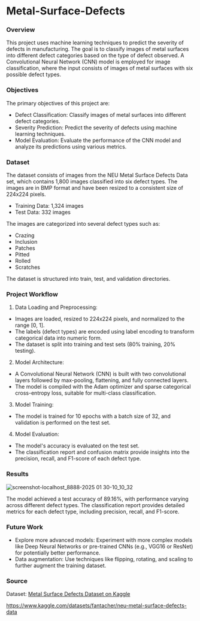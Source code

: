 # Metal-Surface-Defects

### Overview

This project uses machine learning techniques to predict the severity of defects in manufacturing. The goal is to classify images of metal surfaces into different defect categories based on the type of defect observed. A Convolutional Neural Network (CNN) model is employed for image classification, where the input consists of images of metal surfaces with six possible defect types.

### Objectives

The primary objectives of this project are:

- Defect Classification: Classify images of metal surfaces into different defect categories.
- Severity Prediction: Predict the severity of defects using machine learning techniques.
- Model Evaluation: Evaluate the performance of the CNN model and analyze its predictions using various metrics.

### Dataset

The dataset consists of images from the NEU Metal Surface Defects Data set, which contains 1,800 images classified into six defect types. The images are in BMP format and have been resized to a consistent size of 224x224 pixels.

- Training Data: 1,324 images
- Test Data: 332 images
    
The images are categorized into several defect types such as:

- Crazing
- Inclusion
- Patches
- Pitted
- Rolled
- Scratches

The dataset is structured into train, test, and validation directories.

### Project Workflow

1. Data Loading and Preprocessing:
- Images are loaded, resized to 224x224 pixels, and normalized to the range [0, 1].
- The labels (defect types) are encoded using label encoding to transform categorical data into numeric form.
- The dataset is split into training and test sets (80% training, 20% testing).

2. Model Architecture:
- A Convolutional Neural Network (CNN) is built with two convolutional layers followed by max-pooling, flattening, and fully connected layers.
- The model is compiled with the Adam optimizer and sparse categorical cross-entropy loss, suitable for multi-class classification.

3. Model Training:
- The model is trained for 10 epochs with a batch size of 32, and validation is performed on the test set.

4. Model Evaluation:
- The model's accuracy is evaluated on the test set.
- The classification report and confusion matrix provide insights into the precision, recall, and F1-score of each defect type.
    
### Results

![screenshot-localhost_8888-2025 01 30-10_10_32](https://github.com/user-attachments/assets/06d45cd3-4bd0-4df2-942f-618b8682221b)

The model achieved a test accuracy of 89.16%, with performance varying across different defect types. The classification report provides detailed metrics for each defect type, including precision, recall, and F1-score.

### Future Work

- Explore more advanced models: Experiment with more complex models like Deep Neural Networks or pre-trained CNNs (e.g., VGG16 or ResNet) for potentially better performance.
- Data augmentation: Use techniques like flipping, rotating, and scaling to further augment the training dataset.

### Source

Dataset: [Metal Surface Defects Dataset on Kaggle](https://www.kaggle.com/datasets/fantacher/neu-metal-surface-defects-data)

https://www.kaggle.com/datasets/fantacher/neu-metal-surface-defects-data
